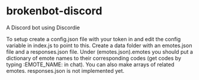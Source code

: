 # brokenbot-discord
A Discord bot using Discordie

To setup create a config.json file with your token in and edit the config variable in index.js to point to this. Create a data folder with an emotes.json file and a responses.json file. Under (emotes.json).emotes you should put a dictionary of emote names to their corresponding codes (get codes by typing \:EMOTE_NAME: in chat). You can also make arrays of related emotes. responses.json is not implemented yet.